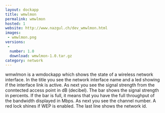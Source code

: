 ```yaml
---
layout: dockapp
title: wmwlmon
permalink: wmwlmon
hosted: 1
website: http://www.nazgul.ch/dev_wmwlmon.html
images:
 - wmwlmon.png
versions:
 -
  number: 1.0
  download: wmwlmon-1.0.tar.gz
category: network
---
```

wmwlmon is a wmdockapp which shows the state of a wireless network interface. In the title you see the network interface name and a led showing if the interface link is active. As next you see the signal strength from the conntected access point in dB (decibel). The bar shows the signal strength in percents. If the bar is full, it means that you have the full throughput of the bandwidth displayed in Mbps. As next you see the channel number. A red lock shines if WEP is enabled. The last line shows the network id.

